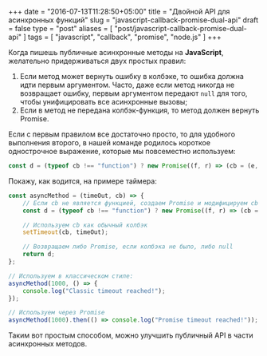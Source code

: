 +++
date = "2016-07-13T11:28:50+05:00"
title = "Двойной API для асинхронных функций"
slug = "javascript-callback-promise-dual-api"
draft = false
type = "post"
aliases = [
    "post/javascript-callback-promise-dual-api"
]
tags = [ "javascript", "callback", "promise", "node.js" ]
+++

Когда пишешь публичные асинхронные методы на **JavaScript**, желательно придерживаться двух простых правил:

1. Если метод может вернуть ошибку в колбэке, то ошибка должна идти первым аргументом. Часто, даже если метод никогда не возвращает ошибку, первым аргументом передают `null` для того, чтобы унифицировать все асинхронные вызовы;
2. Если в метод не передана колбэк-функция, то метод должен вернуть Promise.

<!--more-->

Если с первым правилом все достаточно просто, то для удобного выполнения второго, в нашей команде родилось короткое однострочное выражение, которые мы повсеместно используем:

```Javascript
const d = (typeof cb !== "function") ? new Promise((f, r) => (cb = (e, d) => e != null ? r(e) : f(d))) : null;
```

Покажу, как водится, на примере таймера:

```Javascript
const asyncMethod = (timeOut, cb) => {
    // Если cb не является функцией, создаем Promise и модифицируем cb для использования далее.
    const d = (typeof cb !== "function") ? new Promise((f, r) => (cb = (e, d) => e != null ? r(e) : f(d))) : null;

    // Используем cb как обычный колбэк
    setTimeout(cb, timeOut);

    // Возвращаем либо Promise, если колбэка не было, либо null
    return d;
};

// Используем в классическом стиле:
asyncMethod(1000, () => {
    console.log("Classic timeout reached!");
});

// Используем через Promise
asyncMethod(1000).then(() => console.log("Promise timeout reached!"));
```

Таким вот простым способом, можно улучшить публичный API в части асинхронных методов.